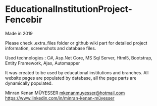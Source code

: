 # EducationalInstitutionProject-Fencebir

Made in 2019

Please check .extra_files folder or github wiki part for detailed project information, screenshots and database files.

Used technologies : C#, Asp.Net Core, MS Sql Server, Html5, Bootstrap, Entity Framework, Ajax, Automapper

It was created to be used by educational institutions and branches.
All website pages are populated by database, all the page parts are dynamically populated.

Minran Kenan MÜYESSER
mkenanmuyesser@hotmail.com
https://www.linkedin.com/in/minran-kenan-müyesser